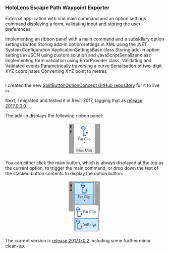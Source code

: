 <head>
<title>The Building Coder</title>
<meta http-equiv="Content-Type" content="text/html; charset=utf-8"/>
<link rel="stylesheet" type="text/css" href="3dwc.css"/>
<script src="https://cdn.rawgit.com/google/code-prettify/master/loader/run_prettify.js?autoload=true" defer="defer"></script>
</head>

<!---

https://github.com/jeremytammik/ExportWaypointsJson

 #revitapi #3dwebcoder @AutodeskRevit @AutodeskForge #aec #bim

&ndash; ...

-->

### HoloLens Escape Path Waypoint Exporter

External application with one main command and an option settings command displaying a form, validating input and storing the user preferences

Implementing an ribbon panel with a main command and a subsidiary option settings button
Storing add-in option settings in XML using the .NET System.Configuration.ApplicationSettingsBase class
Storing add-in option settings in JSON using custom solution and JavaScriptSerializer class
Implementing form validation using ErrorProvider class, Validating and Validated events
Parametrically traversing a curve
Serialisation of two-digit XYZ coordinates
Converting XYZ point to metres

<pre class="code">
</pre>


I created the new [SplitButtonOptionConcept GitHub repository](https://github.com/jeremytammik/SplitButtonOptionConcept) for it to live in.


Next, I migrated and tested it in Revit 2017, tagging that as [release 2017.0.0.0](https://github.com/jeremytammik/SplitButtonOptionConcept/releases/tag/2017.0.0.0).

The add-in displays the following ribbon panel:

<center>
<img src="img/split_button_options_panel.png" alt="SplitButtonOptionConcept ribbon panel" width="107">
</center>

You can either click the main button, which is always displayed at the top as the current option, to trigger the main command, or drop down the rest of the stacked button contents to display the option button:

<center>
<img src="img/split_button_options_buttons.png" alt="SplitButtonOptionConcept buttons" width="108">
</center>

The current version is [release 2017.0.0.2](https://github.com/jeremytammik/SplitButtonOptionConcept/releases/tag/2017.0.0.2) including
some further minor clean-up.


#### <a name="2"></a>

